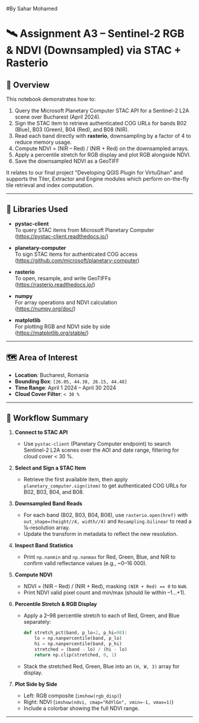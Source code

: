 #By Sahar Mohamed
# 🛰️ Assignment A3 – Sentinel-2 RGB & NDVI (Downsampled) via STAC + Rasterio

## 📌 Overview

This notebook demonstrates how to:
1. Query the Microsoft Planetary Computer STAC API for a Sentinel-2 L2A scene over Bucharest (April 2024).
2. Sign the STAC item to retrieve authenticated COG URLs for bands B02 (Blue), B03 (Green), B04 (Red), and B08 (NIR).
3. Read each band directly with **rasterio**, downsampling by a factor of 4 to reduce memory usage.
4. Compute NDVI = (NIR – Red) / (NIR + Red) on the downsampled arrays.
5. Apply a percentile stretch for RGB display and plot RGB alongside NDVI.
6. Save the downsampled NDVI as a GeoTIFF
   
It relates to our final project "Developing QGIS Plugin for VirtuGhan" and supports the Tiler, Extractor and Engine modules which perform on-the-fly tile retrieval and index computation.


---

## 🧰 Libraries Used

- **pystac-client**  
  To query STAC items from Microsoft Planetary Computer  
  (https://pystac-client.readthedocs.io/)

- **planetary-computer**  
  To sign STAC items for authenticated COG access  
  (https://github.com/microsoft/planetary-computer)

- **rasterio**  
  To open, resample, and write GeoTIFFs  
  (https://rasterio.readthedocs.io/)

- **numpy**  
  For array operations and NDVI calculation  
  (https://numpy.org/doc/)

- **matplotlib**  
  For plotting RGB and NDVI side by side  
  (https://matplotlib.org/stable/)

---

## 🗺️ Area of Interest

- **Location**: Bucharest, Romania  
- **Bounding Box**: `[26.05, 44.38, 26.15, 44.48]`  
- **Time Range**: April 1 2024 – April 30 2024  
- **Cloud Cover Filter**: `< 30 %`

---

## 🧪 Workflow Summary

1. **Connect to STAC API**  
   - Use `pystac-client` (Planetary Computer endpoint) to search Sentinel-2 L2A scenes over the AOI and date range, filtering for cloud cover < 30 %.

2. **Select and Sign a STAC Item**  
   - Retrieve the first available item, then apply `planetary_computer.sign(item)` to get authenticated COG URLs for B02, B03, B04, and B08.

3. **Downsampled Band Reads**  
   - For each band (B02, B03, B04, B08), use `rasterio.open(href)` with `out_shape=(height//4, width//4)` and `Resampling.bilinear` to read a ¼-resolution array.  
   - Update the transform in metadata to reflect the new resolution.

4. **Inspect Band Statistics**  
   - Print `np.nanmin` and `np.nanmax` for Red, Green, Blue, and NIR to confirm valid reflectance values (e.g., ~0–16 000).

5. **Compute NDVI**  
   - NDVI = (NIR – Red) / (NIR + Red), masking `(NIR + Red) == 0` to `NaN`.  
   - Print NDVI valid pixel count and min/max (should lie within –1…+1).

6. **Percentile Stretch & RGB Display**  
   - Apply a 2–98 percentile stretch to each of Red, Green, and Blue separately:  
     ```python
     def stretch_pct(band, p_lo=2, p_hi=98):
         lo = np.nanpercentile(band, p_lo)
         hi = np.nanpercentile(band, p_hi)
         stretched = (band - lo) / (hi - lo)
         return np.clip(stretched, 0, 1)
     ```
   - Stack the stretched Red, Green, Blue into an `(H, W, 3)` array for display.

7. **Plot Side by Side**  
   - Left: RGB composite (`imshow(rgb_disp)`)  
   - Right: NDVI (`imshow(ndvi, cmap="RdYlGn", vmin=-1, vmax=1)`)  
   - Include a colorbar showing the full NDVI range.


---



